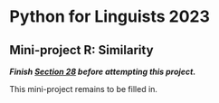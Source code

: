 # Python for Linguists 2023

## Mini-project R: Similarity

**_Finish [Section 28](../exercises/28_advanced_text_processing.md) before attempting this project._**

This mini-project remains to be filled in.
